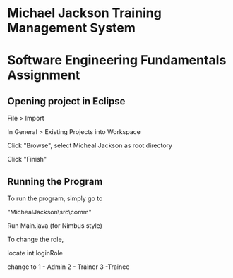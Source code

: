 <h1>
    Michael Jackson Training Management System
<h1>
    
Software Engineering Fundamentals Assignment

<h2>
    Opening project in Eclipse
</h2>

File > Import

In General > Existing Projects into Workspace

Click "Browse", select Micheal Jackson as root directory

Click "Finish"

<h2>
    Running the Program
</h2>

To run the program, simply go to 

"MichealJackson\src\comm"

Run Main.java (for Nimbus style)

To change the role,

locate int loginRole

change to 
1 - Admin
2 - Trainer
3 -Trainee
